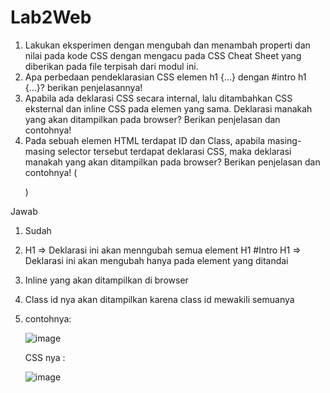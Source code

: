 # Lab2Web

1. Lakukan eksperimen dengan mengubah dan menambah properti dan nilai pada kode CSS
dengan mengacu pada CSS Cheat Sheet yang diberikan pada file terpisah dari modul ini.
2. Apa perbedaan pendeklarasian CSS elemen h1 {...} dengan #intro h1 {...}? berikan
penjelasannya!
3. Apabila ada deklarasi CSS secara internal, lalu ditambahkan CSS eksternal dan inline CSS pada
elemen yang sama. Deklarasi manakah yang akan ditampilkan pada browser? Berikan
penjelasan dan contohnya!
4. Pada sebuah elemen HTML terdapat ID dan Class, apabila masing-masing selector tersebut
terdapat deklarasi CSS, maka deklarasi manakah yang akan ditampilkan pada browser?
Berikan penjelasan dan contohnya! ( <p id="paragraf-1" class="text-paragraf"> )
  
  Jawab
  
 1. Sudah
 2. H1 => Deklarasi ini akan menngubah semua element H1
   #Intro H1 => Deklarasi ini akan mengubah hanya pada element yang ditandai
 3. Inline yang akan ditampilkan di browser
 4. Class id nya akan ditampilkan karena class id mewakili semuanya
 5. 
    contohnya: 
    
       ![image](https://user-images.githubusercontent.com/39154644/113586588-e39d7380-9657-11eb-8996-98966ba57e14.png)
    
    CSS nya : 
    
    
       ![image](https://user-images.githubusercontent.com/39154644/113586635-f0ba6280-9657-11eb-95ac-26d2736c658e.png)
